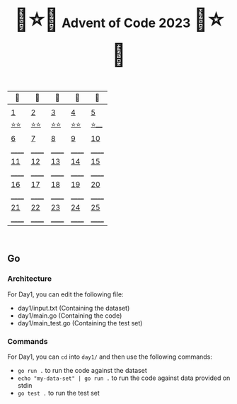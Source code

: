 <div align="center">
    <h1>
    <span style="font-size: 50px">🎄⭐🌟</span>
    Advent of Code 2023
    <span style="font-size: 50px">🌟⭐🎄</span>
    </h1>
</div>

<br />

<div align="center">

| 🎄                                   | 🎄                                   | 🎄                                   | 🎄                                   | 🎄                                   |
| --                                   | --                                   | --                                   | --                                   | --                                   |
|                                      |                                      |                                      |                                      |                                      |
| [  1 ](adventofcode.com/2023/day/1)  | [  2 ](adventofcode.com/2023/day/2)  | [  3 ](adventofcode.com/2023/day/3)  | [  4 ](adventofcode.com/2023/day/4)  | [  5 ](adventofcode.com/2023/day/5)  |
| [⭐⭐](/go/day01/main.go)            | [⭐⭐](/go/day02/main.go)            | [⭐⭐](/go/day03/main.go)            | [⭐⭐](/go/day04/main.go)            | [⭐__](/go/day05/main.go)            |
| [  6 ](adventofcode.com/2023/day/6)  | [  7 ](adventofcode.com/2023/day/7)  | [  8 ](adventofcode.com/2023/day/8)  | [  9 ](adventofcode.com/2023/day/9)  | [ 10 ](adventofcode.com/2023/day/10) |
| [____](/go/day06/main.go)            | [____](/go/day07/main.go)            | [____](/go/day08/main.go)            | [____](/go/day09/main.go)            | [____](/go/day10/main.go)            |
| [ 11 ](adventofcode.com/2023/day/11) | [ 12 ](adventofcode.com/2023/day/12) | [ 13 ](adventofcode.com/2023/day/13) | [ 14 ](adventofcode.com/2023/day/14) | [ 15 ](adventofcode.com/2023/day/15) |
| [____](/go/day11/main.go)            | [____](/go/day12/main.go)            | [____](/go/day13/main.go)            | [____](/go/day14/main.go)            | [____](/go/day15/main.go)            |
| [ 16 ](adventofcode.com/2023/day/16) | [ 17 ](adventofcode.com/2023/day/17) | [ 18 ](adventofcode.com/2023/day/18) | [ 19 ](adventofcode.com/2023/day/19) | [ 20 ](adventofcode.com/2023/day/20) |
| [____](/go/day16/main.go)            | [____](/go/day17/main.go)            | [____](/go/day18/main.go)            | [____](/go/day19/main.go)            | [____](/go/day20/main.go)            |
| [ 21 ](adventofcode.com/2023/day/21) | [ 22 ](adventofcode.com/2023/day/22) | [ 23 ](adventofcode.com/2023/day/23) | [ 24 ](adventofcode.com/2023/day/24) | [ 25 ](adventofcode.com/2023/day/25) |
| [____](/go/day21/main.go)            | [____](/go/day22/main.go)            | [____](/go/day23/main.go)            | [____](/go/day24/main.go)            | [____](/go/day25/main.go)            |

</div>

<br />

## Go

### Architecture

For Day1, you can edit the following file:
 - day1/input.txt (Containing the dataset)
 - day1/main.go (Containing the code)
 - day1/main_test.go (Containing the test set)

### Commands

For Day1, you can `cd` into `day1/` and then use the following commands:
 - `go run .` to run the code against the dataset
 - `echo "my-data-set" | go run .` to run the code against data provided on stdin
 - `go test .` to run the test set
